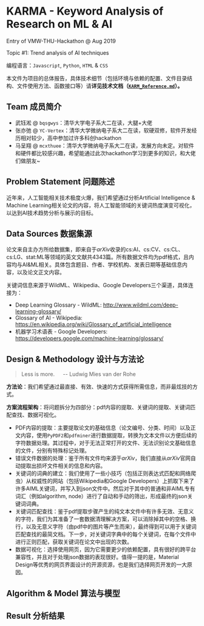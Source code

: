 # KARMA - Keyword Analysis of Research on ML & AI

Entry of VMW-THU-Hackathon @ Aug 2019

Topic #1: Trend analysis of AI techniques

编程语言：`Javascript`, `Python`, `HTML` & `CSS`

本文件为项目的总体报告，具体技术细节（包括环境与依赖的配置、文件目录结构、文件使用方法、函数接口等）请**详见技术文档（[`KARM_Reference.md`](KARMA_Reference.md)）。**

## Team 成员简介

- 武钰淞 @ `bqsgwys`：清华大学电子系大二在读，大腿+大佬
- 张亦弛 @ `YC-Vertex`：清华大学微纳电子系大二在读，软硬双修，软件开发经历相对较少，高中参加过许多科创hackathon
- 马呈翔 @ `mcxthuee`：清华大学微纳电子系大二在读，发展方向未定。对软件和硬件都比较感兴趣，希望能通过此次hackathon学习到更多的知识，和大佬们做朋友~

## Problem Statement 问题陈述

近年来，人工智能相关技术极度火爆，我们希望通过分析Artificial Intelligence & Machine Learning相关论文的内容，将人工智能领域的关键词热度演变可视化，以达到AI技术趋势分析与展示的目标。

## Data Sources 数据集源

论文来自主办方所给数据集，即来自于*arXiv*收录的cs:AI、cs:CV、cs:CL、cs:LG、stat:ML等领域的英文文献共4343篇。所有数据文件均为pdf格式，且内容均与AI&ML相关。具体包含题目、作者、学校机构、发表日期等基础信息内容，以及论文正文内容。

关键词信息来源于WildML、Wikipedia、Google Developers三个渠道，具体连接为：

- Deep Learning Glossary - WildML: http://www.wildml.com/deep-learning-glossary/
- Glossary of AI - Wikipedia: https://en.wikipedia.org/wiki/Glossary_of_artificial_intelligence
- 机器学习术语表 - Google Developers: https://developers.google.com/machine-learning/glossary/

## Design & Methodology 设计与方法论

> Less is more. &emsp; -- Ludwig Mies van der Rohe

**方法论**：我们希望通过最直接、有效、快速的方式获得所需信息，而非最炫技的方式。

**方案流程架构**：将问题拆分为四部分：pdf内容的提取、关键词的提取、关键词匹配查找、数据可视化。

- PDF内容的提取：主要提取论文的基础信息（论文编号、分类、时间）以及正文内容，使用`PyPDF2`和`pdfminer`进行数据提取，转换为文本文件以方便后续的字符数据处理。其过程中，对于无法正常打开的文件、无法识别论文基础信息的文件，分别有特殊标记处理。
- 错误文件数据的处理：鉴于所有文件均来源于*arXiv*，我们直接从*arXiv*官网自动提取出损坏文件相关的信息和内容。
- 关键词的词典的建立：我们使用了一些小技巧（包括正则表达式匹配和网络爬虫）从权威性的网站（包括Wikipedia和Google Developers）上抓取下来了许多AIML关键词，并写入到json文件中。然后对于其中的普通和非AIML专有词汇（例如algorithm, node）进行了自动和手动的筛出，形成最终的json关键词词典。
- 关键词匹配查找：鉴于pdf提取步骤产生的纯文本文件中有许多无效、无意义的字符，我们为其准备了一套数据清理解决方案，可以消除掉其中的空格、换行，以及无意义字符（由pdf中的图片等产生而来），最终得到可以用于关键词匹配查找的最简文档。下一步，对关键词字典中的每个关键词，在每个文件中进行正则匹配，获取关键词在论文中出现的次数。
- 数据可视化：选择使用网页，因为它需要更少的依赖配置，具有很好的跨平台兼容性，并且对于处理json数据的表现很好。值得一提的是，Material Design等优秀的网页界面设计的开源资源，也是我们选择网页开发的一大原因。

## Algorithm & Model 算法与模型

## Result 分析结果
